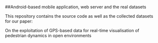  ##Android-based mobile application, web server and the real datasets
 
This repository contains the source code as well as the collected datasets for our paper:

On the exploitation of GPS-based data for real-time visualisation of pedestrian dynamics in
open environments
